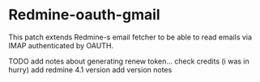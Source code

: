 # Redmine-oauth-gmail
This patch extends Redmine-s email fetcher to be able to read emails via IMAP authenticated by OAUTH.

TODO add notes about generating renew token...
check credits (i was in hurry)
add redmine 4.1 version
add version notes
